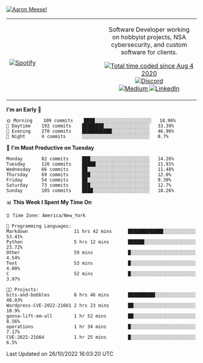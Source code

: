 [![Aaron Meese!](https://user-images.githubusercontent.com/17814535/88975338-a2aabf00-d27f-11ea-963f-8a19608716b4.png)](https://github.com/ajmeese7/readme-ascii "README ASCII")

<!-- Modified from project here: https://github.com/novatorem/novatorem -->
<table width="100%">
  <tr>
  <td width="50%">

&nbsp; <br> [![Spotify](https://ajmeese7.vercel.app/api/spotify)](https://open.spotify.com/user/ajmeese)

  </td>
  <td width="50%">
    <p align="center">
    Software Developer working on hobbyist projects, NSA cybersecurity, and custom software for clients.
    </p>
    <p align="center">
      <a href="https://wakatime.com/@f726891d-3b02-46cd-9b60-e8c59f9e2b14">
        <img src="https://wakatime.com/badge/user/f726891d-3b02-46cd-9b60-e8c59f9e2b14.svg" alt="Total time coded since Aug 4 2020" title="WakaTime" />
      </a>
      <a href="http://link.aaronmeese.com/discord">
        <img src="https://img.shields.io/badge/discord-ajmeese7%234835-369?style=flat-square&logo=discord&logoColor=white&color=purple" alt="Discord" title="Discord">
      </a>
      <br />
      <a href="https://link.aaronmeese.com/medium">
        <img src="https://img.shields.io/badge/medium-ajmeese7-1DB954?style=flat-square&logo=medium&logoColor=white" alt="Medium" title="Medium">
      </a>
      <a href="https://link.aaronmeese.com/linkedin">
        <img src="https://img.shields.io/badge/linkedIn-aaronmeese-1DB954?style=flat-square&logo=linkedin&logoColor=white&color=blue" alt="LinkedIn" title="LinkedIn">
      </a>
    </p>
  </td>

</table>

[//]: <> (The `&nbsp;` is to have Aphelion take up more space)

<!--START_SECTION:waka-->
**I'm an Early 🐤** 

```text
🌞 Morning    109 commits    ████░░░░░░░░░░░░░░░░░░░░░   18.96% 
🌆 Daytime    192 commits    ████████░░░░░░░░░░░░░░░░░   33.39% 
🌃 Evening    270 commits    ███████████░░░░░░░░░░░░░░   46.96% 
🌙 Night      4 commits      ░░░░░░░░░░░░░░░░░░░░░░░░░   0.7%

```
📅 **I'm Most Productive on Tuesday** 

```text
Monday       82 commits     ███░░░░░░░░░░░░░░░░░░░░░░   14.26% 
Tuesday      126 commits    █████░░░░░░░░░░░░░░░░░░░░   21.91% 
Wednesday    66 commits     ██░░░░░░░░░░░░░░░░░░░░░░░   11.48% 
Thursday     69 commits     ███░░░░░░░░░░░░░░░░░░░░░░   12.0% 
Friday       54 commits     ██░░░░░░░░░░░░░░░░░░░░░░░   9.39% 
Saturday     73 commits     ███░░░░░░░░░░░░░░░░░░░░░░   12.7% 
Sunday       105 commits    ████░░░░░░░░░░░░░░░░░░░░░   18.26%

```


📊 **This Week I Spent My Time On** 

```text
⌚︎ Time Zone: America/New_York

💬 Programming Languages: 
Markdown                 11 hrs 42 mins      █████████████░░░░░░░░░░░░   53.41% 
Python                   5 hrs 12 mins       ██████░░░░░░░░░░░░░░░░░░░   23.72% 
Other                    59 mins             █░░░░░░░░░░░░░░░░░░░░░░░░   4.54% 
Text                     53 mins             █░░░░░░░░░░░░░░░░░░░░░░░░   4.08% 
C                        52 mins             █░░░░░░░░░░░░░░░░░░░░░░░░   3.97%

🐱‍💻 Projects: 
bits-and-bobbles         8 hrs 46 mins       ██████████░░░░░░░░░░░░░░░   40.03% 
Wordpress-CVE-2022-21661 2 hrs 23 mins       ██░░░░░░░░░░░░░░░░░░░░░░░   10.9% 
gonna-lift-em-all        1 hr 52 mins        ██░░░░░░░░░░░░░░░░░░░░░░░   8.56% 
operations               1 hr 34 mins        █░░░░░░░░░░░░░░░░░░░░░░░░   7.17% 
CVE-2022-21664           1 hr 25 mins        █░░░░░░░░░░░░░░░░░░░░░░░░   6.5%

```


 Last Updated on 26/10/2022 16:03:20 UTC
<!--END_SECTION:waka-->
